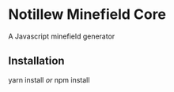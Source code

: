 # Notillew Minefield Core
A Javascript minefield generator 

## Installation
yarn install
*or*
npm install

